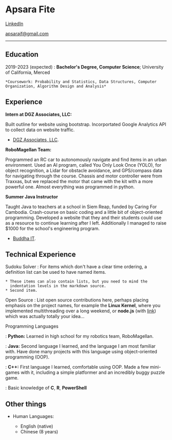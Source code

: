 # Apsara Fite


[LinkedIn](https://www.linkedin.com/in/apsara-fite/)

apsarajf@gmail.com

-------------------     ----------------------------


Education
---------

2019-2023 (expected)
:   **Bachelor's Degree, Computer Science**; University of California, Merced

    *Coursework: Probability and Statistics, Data Structures, Computer Organization, Algorithm Design and Analysis*


Experience
----------

**Intern at DGZ Associates, LLC:**

Built outline for website using bootstrap. Incorportated Google Analytics API to collect data on website traffic. 

* [DGZ Associates, LLC](https://www.dgzassociates.com/index.html).

**RoboMagellan Team:**

Programmed an RC car to autonomously navigate and find items in an urban environment. Used an AI program, called You Only Look Once (YOLO), for object recognition, a Lidar for obstacle avoidance, and GPS/compass data for navigating through the course. Chassis and motor controller were from Traxxas, but we replaced the motor that came with the kit with a more powerful one. Almost everything was programmed in python.

**Summer Java Instructor**

Taught Java to teachers at a school in Siem Reap, funded by Caring For Cambodia. Crash-course on basic coding and a little bit of object-oriented programming. Developed a website that they and their students could use as a resource to continue learning after I left. Additionally I managed to raise $1000 for the school's engineering program.

* [Buddha IT](https://www.buddhait.org).


Technical Experience
--------------------

Sudoku Solver
:   For items which don't have a clear time ordering, a definition
    list can be used to have named items.

    * These items can also contain lists, but you need to mind the
      indentation levels in the markdown source.
    * Second item.

Open Source
:   List open source contributions here, perhaps placing emphasis on
    the project names, for example the **Linux Kernel**, where you
    implemented multithreading over a long weekend, or **node.js**
    (with [link](http://nodejs.org)) which was actually totally
    your idea...

Programming Languages

:   **Python:** Learned in high school for my robotics team, RoboMagellan.
    
:   **Java:** Second language I learned, and the language I am most
    familiar with. Have done many projects with this language using
    object-oriented programming (OOP).

:   **C++:** First language I learned, comfortable using OOP. Made a 
    few mini-games with it, including a simple platformer and an
    incredibly buggy puzzle game.

:   Basic knowledge of **C**, **R**, **PowerShell**


Other things
----------------------------------------

* Human Languages:

     * English (native)
     * Chinese (8 years)
